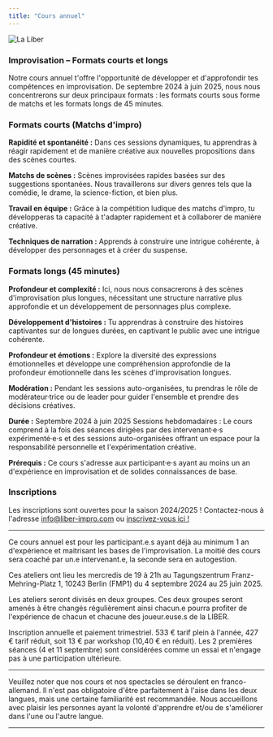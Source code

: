 ```yaml
---
title: "Cours annuel"
---
```


<img src="../../images/11.webp" alt="La Liber">

### Improvisation – Formats courts et longs

Notre cours annuel t'offre l'opportunité de développer et d'approfondir tes compétences en improvisation. De septembre 2024 à juin 2025, nous nous concentrerons sur deux principaux formats : les formats courts sous forme de matchs et les formats longs de 45 minutes.

### Formats courts (Matchs d'impro)

**Rapidité et spontanéité :** Dans ces sessions dynamiques, tu apprendras à réagir rapidement et de manière créative aux nouvelles propositions dans des scènes courtes.

**Matchs de scènes :** Scènes improvisées rapides basées sur des suggestions spontanées. Nous travaillerons sur divers genres tels que la comédie, le drame, la science-fiction, et bien plus.

**Travail en équipe :** Grâce à la compétition ludique des matchs d'impro, tu développeras ta capacité à t'adapter rapidement et à collaborer de manière créative.

**Techniques de narration :** Apprends à construire une intrigue cohérente, à développer des personnages et à créer du suspense.

### Formats longs (45 minutes)

**Profondeur et complexité :** Ici, nous nous consacrerons à des scènes d'improvisation plus longues, nécessitant une structure narrative plus approfondie et un développement de personnages plus complexe.

**Développement d'histoires :** Tu apprendras à construire des histoires captivantes sur de longues durées, en captivant le public avec une intrigue cohérente.

**Profondeur et émotions :** Explore la diversité des expressions émotionnelles et développe une compréhension approfondie de la profondeur émotionnelle dans les scènes d'improvisation longues.

**Modération :** Pendant les sessions auto-organisées, tu prendras le rôle de modérateur·trice ou de leader pour guider l'ensemble et prendre des décisions créatives.

**Durée :** Septembre 2024 à juin 2025 Sessions hebdomadaires : Le cours comprend à la fois des séances dirigées par des intervenant·e·s expérimenté·e·s et des sessions auto-organisées offrant un espace pour la responsabilité personnelle et l'expérimentation créative.

**Prérequis :** Ce cours s'adresse aux participant·e·s ayant au moins un an d'expérience en improvisation et de solides connaissances de base.

### Inscriptions
Les inscriptions sont ouvertes pour la saison 2024/2025 ! Contactez-nous à l'adresse info@liber-impro.com ou [inscrivez-vous ici !](https://docs.google.com/forms/d/e/1FAIpQLScuA6G4k4vJQEelYbL1fBFHnyXRKuIIwJurE-0FZIY9wMm3Fw/viewform) 


---

Ce cours annuel est pour les participant.e.s ayant déjà au minimum 1 an d'expérience et maitrisant les bases de l'improvisation. La moitié des cours sera coaché par un.e intervenant.e, la seconde sera en autogestion.

Ces ateliers ont lieu les mercredis de 19 à 21h au Tagungszentrum Franz-Mehring-Platz 1, 10243 Berlin (FMP1) du 4 septembre 2024 au 25 juin 2025.

Les ateliers seront divisés en deux groupes. Ces deux groupes seront amenés à être changés régulièrement ainsi chacun.e pourra profiter de l'expérience de chacun et chacune des joueur.euse.s de la LIBER.

Inscription annuelle et paiement trimestriel. 533 € tarif plein à l'année, 427 € tarif réduit, soit 13 € par workshop (10,40 € en réduit).
Les 2 premières séances (4 et 11 septembre) sont considérées comme un essai et n'engage pas à une participation ultérieure.


---

Veuillez noter que nos cours et nos spectacles se déroulent en franco-allemand. Il n'est pas obligatoire d'être parfaitement à l'aise dans les deux langues, mais une certaine familiarité est recommandée. Nous accueillons avec plaisir les personnes ayant la volonté d'apprendre et/ou de s'améliorer dans l'une ou l'autre langue.

---
